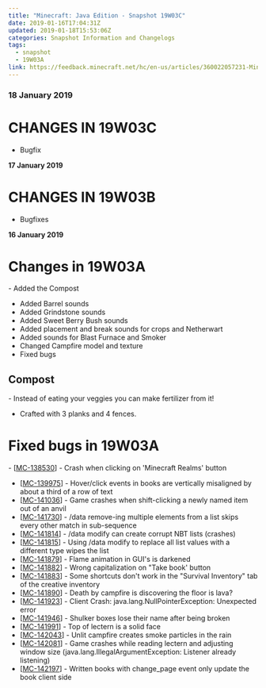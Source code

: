 ```yaml
---
title: "Minecraft: Java Edition - Snapshot 19W03C"
date: 2019-01-16T17:04:31Z
updated: 2019-01-18T15:53:06Z
categories: Snapshot Information and Changelogs
tags:
  - snapshot
  - 19W03A
link: https://feedback.minecraft.net/hc/en-us/articles/360022057231-Minecraft-Java-Edition-Snapshot-19W03C
---
```


### **18 January 2019**

# **CHANGES IN 19W03C**

- Bugfix

**17 January 2019**

# **CHANGES IN 19W03B**

- Bugfixes

**16 January 2019**

# **Changes in 19W03A**

\- Added the Compost  
- Added Barrel sounds  
- Added Grindstone sounds  
- Added Sweet Berry Bush sounds  
- Added placement and break sounds for crops and Netherwart  
- Added sounds for Blast Furnace and Smoker  
- Changed Campfire model and texture  
- Fixed bugs

##  **Compost**

\- Instead of eating your veggies you can make fertilizer from it!  
- Crafted with 3 planks and 4 fences.

# **Fixed bugs in 19W03A**

\- \[[MC-138530](https://bugs.mojang.com/browse/MC-138530)\] - Crash when clicking on 'Minecraft Realms' button  
- \[[MC-139975](https://bugs.mojang.com/browse/MC-139975)\] - Hover/click events in books are vertically misaligned by about a third of a row of text  
- \[[MC-141036](https://bugs.mojang.com/browse/MC-141036)\] - Game crashes when shift-clicking a newly named item out of an anvil  
- \[[MC-141730](https://bugs.mojang.com/browse/MC-141730)\] - /data remove-ing multiple elements from a list skips every other match in sub-sequence  
- \[[MC-141814](https://bugs.mojang.com/browse/MC-141814)\] - /data modify can create corrupt NBT lists (crashes)  
- \[[MC-141815](https://bugs.mojang.com/browse/MC-141815)\] - Using /data modify to replace all list values with a different type wipes the list  
- \[[MC-141879](https://bugs.mojang.com/browse/MC-141879)\] - Flame animation in GUI's is darkened  
- \[[MC-141882](https://bugs.mojang.com/browse/MC-141882)\] - Wrong capitalization on "Take book' button  
- \[[MC-141883](https://bugs.mojang.com/browse/MC-141883)\] - Some shortcuts don't work in the "Survival Inventory" tab of the creative inventory  
- \[[MC-141890](https://bugs.mojang.com/browse/MC-141890)\] - Death by campfire is discovering the floor is lava?  
- \[[MC-141923](https://bugs.mojang.com/browse/MC-141923)\] - Client Crash: java.lang.NullPointerException: Unexpected error  
- \[[MC-141946](https://bugs.mojang.com/browse/MC-141946)\] - Shulker boxes lose their name after being broken  
- \[[MC-141991](https://bugs.mojang.com/browse/MC-141991)\] - Top of lectern is a solid face  
- \[[MC-142043](https://bugs.mojang.com/browse/MC-142043)\] - Unlit campfire creates smoke particles in the rain  
- \[[MC-142081](https://bugs.mojang.com/browse/MC-142081)\] - Game crashes while reading lectern and adjusting window size (java.lang.IllegalArgumentException: Listener already listening)  
- \[[MC-142197](https://bugs.mojang.com/browse/MC-142197)\] - Written books with change_page event only update the book client side
